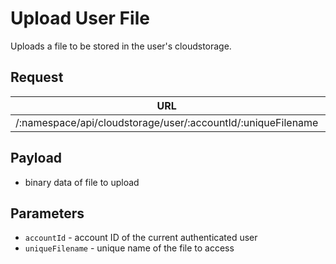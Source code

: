 # Upload User File
Uploads a file to be stored in the user's cloudstorage.

## Request
| URL | Method |
| - | - |
| /:namespace/api/cloudstorage/user/:accountId/:uniqueFilename | `PUT` |

## Payload
- binary data of file to upload

## Parameters
- `accountId` - account ID of the current authenticated user
- `uniqueFilename` - unique name of the file to access